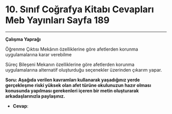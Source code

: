 # 10. Sınıf Coğrafya Kitabı Cevapları Meb Yayınları Sayfa 189

---

**Çalışma Yaprağı**

Öğrenme Çıktısı Mekânın özelliklerine göre afetlerden korunma uygulamalarına karar verebilme

 Süreç Bileşeni Mekanın özelliklerine göre afetlerden korunma uygulamalarına alternatif oluşturduğu seçenekler üzerinden çıkarım yapar.

**Soru: Aşağıda verilen kavramları kullanarak yaşadığınız yerde gerçekleşme riski yüksek olan afet türüne okulunuzun hazır olması konusunda yapılması gerekenleri içeren bir metin oluşturarak arkadaşlarınızla paylaşınız.**

-   **Cevap**: